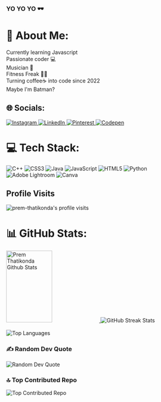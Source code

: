 <body>

  <h3>YO YO YO 🕶️</h3>

  <h1>💫 About Me:</h1>
  <p>Currently learning Javascript<br>Passionate coder 💻<br> Musician 🎸<br>Fitness Freak 💪🏼<br>Turning coffee☕️ into code since 2022<br>Maybe I'm Batman?</p>

  <h2>🌐 Socials:</h2>
  <p>
    <a href="https://instagram.com/14prem._">
      <img src="https://img.shields.io/badge/Instagram-%23E4405F.svg?logo=Instagram&logoColor=white" alt="Instagram">
    </a>
    <a href="https://linkedin.com/in/premthatikonda29">
      <img src="https://img.shields.io/badge/LinkedIn-%230077B5.svg?logo=linkedin&logoColor=white" alt="LinkedIn">
    </a>
    <a href="https://pinterest.com/premthatikonda">
      <img src="https://img.shields.io/badge/Pinterest-%23E60023.svg?logo=Pinterest&logoColor=white" alt="Pinterest">
    </a>
    <a href="https://codepen.io/prem-thatikonda29">
      <img src="https://img.shields.io/badge/Codepen-000000?style=for-the-badge&logo=codepen&logoColor=white" alt="Codepen">
    </a>
  </p>

  <h1>💻 Tech Stack:</h1>
  <p>
    <img src="https://img.shields.io/badge/c++-%2300599C.svg?style=for-the-badge&logo=c%2B%2B&logoColor=white" alt="C++">
    <img src="https://img.shields.io/badge/css3-%231572B6.svg?style=for-the-badge&logo=css3&logoColor=white" alt="CSS3">
    <img src="https://img.shields.io/badge/java-%23ED8B00.svg?style=for-the-badge&logo=openjdk&logoColor=white" alt="Java">
    <img src="https://img.shields.io/badge/javascript-%23323330.svg?style=for-the-badge&logo=javascript&logoColor=%23F7DF1E" alt="JavaScript">
    <img src="https://img.shields.io/badge/html5-%23E34F26.svg?style=for-the-badge&logo=html5&logoColor=white" alt="HTML5">
    <img src="https://img.shields.io/badge/python-3670A0?style=for-the-badge&logo=python&logoColor=ffdd54" alt="Python">
    <img src="https://img.shields.io/badge/Adobe%20Lightroom-31A8FF.svg?style=for-the-badge&logo=Adobe%20Lightroom&logoColor=white" alt="Adobe Lightroom">
    <img src="https://img.shields.io/badge/Canva-%2300C4CC.svg?style=for-the-badge&logo=Canva&logoColor=white" alt="Canva">
  </p>

  <h2>Profile Visits</h2>
    <p align="left"> <img src="https://komarev.com/ghpvc/?username=prem-thatikonda29&label=Profile%20views&color=0e75b6&style=flat" alt="prem-thatikonda's profile visits" /> </p>

  <div id="github-stats">
    <h1>📊 GitHub Stats:</h1>
    <p>
      <a> 
  <a href="https://github.com/prem-thatikonda29">
    <img alt="Prem Thatikonda Github Stats" src="https://denvercoder1-github-readme-stats.vercel.app/api?username=prem-thatikonda29&show_icons=true&count_private=true&theme=react&border_color=7F3FBF&bg_color=0D1117&title_color=F85D7F&icon_color=F8D866" height="192px" width="49.5%"/>
  </a>
      <img src="https://github-readme-streak-stats.herokuapp.com/?user=prem-thatikonda29&theme=gotham&hide_border=false" alt="GitHub Streak Stats">
      <br/><br>
      <img src="https://github-readme-stats.vercel.app/api/top-langs/?username=prem-thatikonda29&theme=gotham&hide_border=false&include_all_commits=false&count_private=false&layout=compact" alt="Top Languages">
    </p>
  </div>

  <h3>✍️ Random Dev Quote</h3>
  <p>
    <img src="https://quotes-github-readme.vercel.app/api?type=horizontal&theme=radical" alt="Random Dev Quote">
  </p>

  <h3>🔝 Top Contributed Repo</h3>
  <p>
    <img src="https://github-contributor-stats.vercel.app/api?username=prem-thatikonda29&limit=5&theme=algolia&combine_all_yearly_contributions=true" alt="Top Contributed Repo">
  </p>
</body>

</html>
